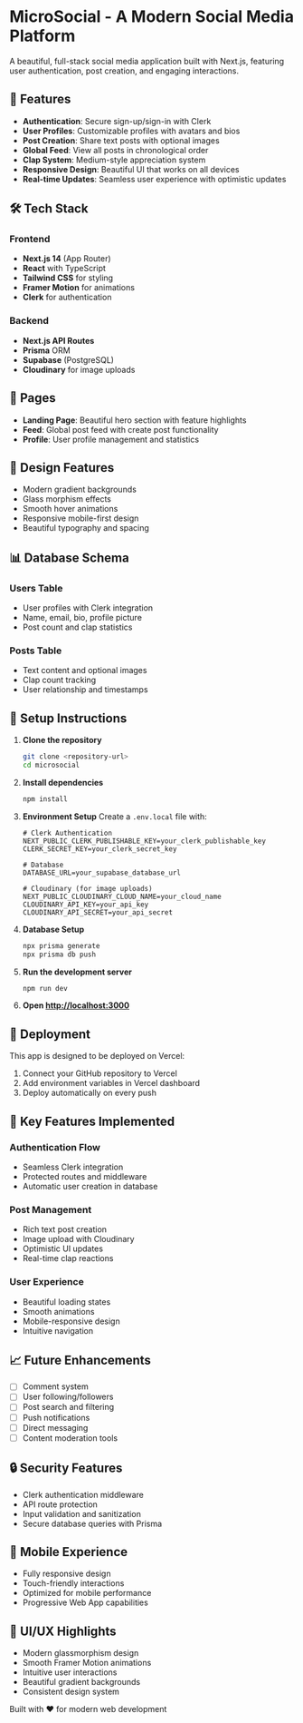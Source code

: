 
# MicroSocial - A Modern Social Media Platform

A beautiful, full-stack social media application built with Next.js, featuring user authentication, post creation, and engaging interactions.

## 🚀 Features

- **Authentication**: Secure sign-up/sign-in with Clerk
- **User Profiles**: Customizable profiles with avatars and bios
- **Post Creation**: Share text posts with optional images
- **Global Feed**: View all posts in chronological order
- **Clap System**: Medium-style appreciation system
- **Responsive Design**: Beautiful UI that works on all devices
- **Real-time Updates**: Seamless user experience with optimistic updates

## 🛠 Tech Stack

### Frontend
- **Next.js 14** (App Router)
- **React** with TypeScript
- **Tailwind CSS** for styling
- **Framer Motion** for animations
- **Clerk** for authentication

### Backend
- **Next.js API Routes**
- **Prisma** ORM
- **Supabase** (PostgreSQL)
- **Cloudinary** for image uploads

## 📱 Pages

- **Landing Page**: Beautiful hero section with feature highlights
- **Feed**: Global post feed with create post functionality
- **Profile**: User profile management and statistics

## 🎨 Design Features

- Modern gradient backgrounds
- Glass morphism effects
- Smooth hover animations
- Responsive mobile-first design
- Beautiful typography and spacing

## 📊 Database Schema

### Users Table
- User profiles with Clerk integration
- Name, email, bio, profile picture
- Post count and clap statistics

### Posts Table
- Text content and optional images
- Clap count tracking
- User relationship and timestamps

## 🔧 Setup Instructions

1. **Clone the repository**
   ```bash
   git clone <repository-url>
   cd microsocial
   ```

2. **Install dependencies**
   ```bash
   npm install
   ```

3. **Environment Setup**
   Create a `.env.local` file with:
   ```env
   # Clerk Authentication
   NEXT_PUBLIC_CLERK_PUBLISHABLE_KEY=your_clerk_publishable_key
   CLERK_SECRET_KEY=your_clerk_secret_key

   # Database
   DATABASE_URL=your_supabase_database_url

   # Cloudinary (for image uploads)
   NEXT_PUBLIC_CLOUDINARY_CLOUD_NAME=your_cloud_name
   CLOUDINARY_API_KEY=your_api_key
   CLOUDINARY_API_SECRET=your_api_secret
   ```

4. **Database Setup**
   ```bash
   npx prisma generate
   npx prisma db push
   ```

5. **Run the development server**
   ```bash
   npm run dev
   ```

6. **Open [http://localhost:3000](http://localhost:3000)**

## 🚀 Deployment

This app is designed to be deployed on Vercel:

1. Connect your GitHub repository to Vercel
2. Add environment variables in Vercel dashboard
3. Deploy automatically on every push

## 🎯 Key Features Implemented

### Authentication Flow
- Seamless Clerk integration
- Protected routes and middleware
- Automatic user creation in database

### Post Management
- Rich text post creation
- Image upload with Cloudinary
- Optimistic UI updates
- Real-time clap reactions

### User Experience
- Beautiful loading states
- Smooth animations
- Mobile-responsive design
- Intuitive navigation

## 📈 Future Enhancements

- [ ] Comment system
- [ ] User following/followers
- [ ] Post search and filtering
- [ ] Push notifications
- [ ] Direct messaging
- [ ] Content moderation tools

## 🔒 Security Features

- Clerk authentication middleware
- API route protection
- Input validation and sanitization
- Secure database queries with Prisma

## 📱 Mobile Experience

- Fully responsive design
- Touch-friendly interactions
- Optimized for mobile performance
- Progressive Web App capabilities

## 🎨 UI/UX Highlights

- Modern glassmorphism design
- Smooth Framer Motion animations
- Intuitive user interactions
- Beautiful gradient backgrounds
- Consistent design system

Built with ❤️ for modern web development

